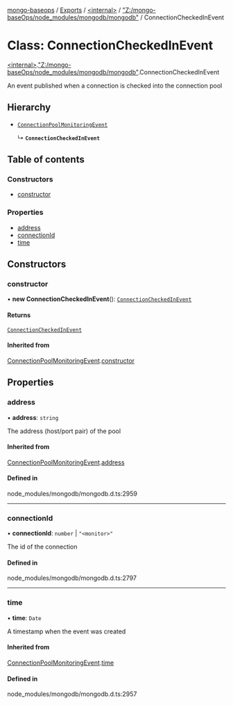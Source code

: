 [mongo-baseops](../README.md) / [Exports](../modules.md) / [\<internal\>](../modules/internal_.md) / ["Z:/mongo-baseOps/node\_modules/mongodb/mongodb"](../modules/internal_._Z__mongo_baseOps_node_modules_mongodb_mongodb_.md) / ConnectionCheckedInEvent

# Class: ConnectionCheckedInEvent

[\<internal\>](../modules/internal_.md).["Z:/mongo-baseOps/node\_modules/mongodb/mongodb"](../modules/internal_._Z__mongo_baseOps_node_modules_mongodb_mongodb_.md).ConnectionCheckedInEvent

An event published when a connection is checked into the connection pool

## Hierarchy

- [`ConnectionPoolMonitoringEvent`](internal_._Z__mongo_baseOps_node_modules_mongodb_mongodb_.ConnectionPoolMonitoringEvent.md)

  ↳ **`ConnectionCheckedInEvent`**

## Table of contents

### Constructors

- [constructor](internal_._Z__mongo_baseOps_node_modules_mongodb_mongodb_.ConnectionCheckedInEvent.md#constructor)

### Properties

- [address](internal_._Z__mongo_baseOps_node_modules_mongodb_mongodb_.ConnectionCheckedInEvent.md#address)
- [connectionId](internal_._Z__mongo_baseOps_node_modules_mongodb_mongodb_.ConnectionCheckedInEvent.md#connectionid)
- [time](internal_._Z__mongo_baseOps_node_modules_mongodb_mongodb_.ConnectionCheckedInEvent.md#time)

## Constructors

### constructor

• **new ConnectionCheckedInEvent**(): [`ConnectionCheckedInEvent`](internal_._Z__mongo_baseOps_node_modules_mongodb_mongodb_.ConnectionCheckedInEvent.md)

#### Returns

[`ConnectionCheckedInEvent`](internal_._Z__mongo_baseOps_node_modules_mongodb_mongodb_.ConnectionCheckedInEvent.md)

#### Inherited from

[ConnectionPoolMonitoringEvent](internal_._Z__mongo_baseOps_node_modules_mongodb_mongodb_.ConnectionPoolMonitoringEvent.md).[constructor](internal_._Z__mongo_baseOps_node_modules_mongodb_mongodb_.ConnectionPoolMonitoringEvent.md#constructor)

## Properties

### address

• **address**: `string`

The address (host/port pair) of the pool

#### Inherited from

[ConnectionPoolMonitoringEvent](internal_._Z__mongo_baseOps_node_modules_mongodb_mongodb_.ConnectionPoolMonitoringEvent.md).[address](internal_._Z__mongo_baseOps_node_modules_mongodb_mongodb_.ConnectionPoolMonitoringEvent.md#address)

#### Defined in

node_modules/mongodb/mongodb.d.ts:2959

___

### connectionId

• **connectionId**: `number` \| ``"<monitor>"``

The id of the connection

#### Defined in

node_modules/mongodb/mongodb.d.ts:2797

___

### time

• **time**: `Date`

A timestamp when the event was created

#### Inherited from

[ConnectionPoolMonitoringEvent](internal_._Z__mongo_baseOps_node_modules_mongodb_mongodb_.ConnectionPoolMonitoringEvent.md).[time](internal_._Z__mongo_baseOps_node_modules_mongodb_mongodb_.ConnectionPoolMonitoringEvent.md#time)

#### Defined in

node_modules/mongodb/mongodb.d.ts:2957
